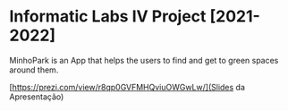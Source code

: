 # Informatic Labs IV Project [2021-2022]

MinhoPark is an App that helps the users to find and get to green spaces around them.

[https://prezi.com/view/r8qp0GVFMHQviuOWGwLw/](Slides da Apresentação)

